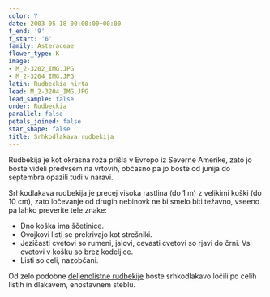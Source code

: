```yaml
---
color: Y
date: 2003-05-18 00:00:00+00:00
f_end: '9'
f_start: '6'
family: Asteraceae
flower_type: K
image:
- M_2-3202_IMG.JPG
- M_2-3204_IMG.JPG
latin: Rudbeckia hirta
lead: M_2-3204_IMG.JPG
lead_sample: false
order: Rudbeckia
parallel: false
petals_joined: false
star_shape: false
title: Srhkodlakava rudbekija
---
```

Rudbekija je kot okrasna roža prišla v Evropo iz Severne Amerike, zato jo boste videli predvsem na vrtovih, občasno pa jo boste od junija do septembra opazili tudi v naravi.

Srhkodlakava rudbekija je precej visoka rastlina (do 1 m) z velikimi koški (do 10 cm), zato ločevanje od drugih nebinovk ne bi smelo biti težavno, vseeno pa lahko preverite tele znake:

-   Dno koška ima ščetinice.
-   Ovojkovi listi se prekrivajo kot strešniki.
-   Jezičasti cvetovi so rumeni, jalovi, cevasti cvetovi so rjavi do črni. Vsi cvetovi v košku so brez kodeljice.
-   Listi so celi, nazobčani.

Od zelo podobne [deljenolistne rudbekije](../rudbeckialaciniata/) boste srhkodlakavo ločili po celih listih in dlakavem, enostavnem steblu.
